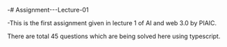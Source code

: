 -# Assignment---Lecture-01

-This is the first assignment given in lecture 1 of AI and web 3.0 by PIAIC. 

There are total 45 questions which are being solved here using typescript.
